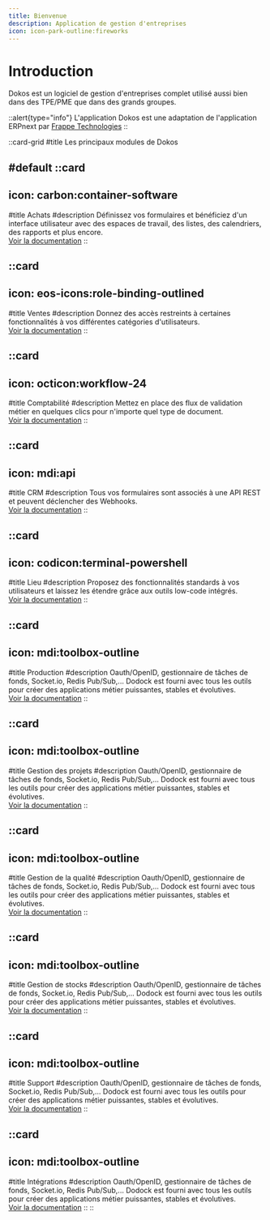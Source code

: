 ```yaml
---
title: Bienvenue
description: Application de gestion d'entreprises
icon: icon-park-outline:fireworks
---
```


# Introduction

Dokos est un logiciel de gestion d'entreprises complet utilisé aussi bien dans des TPE/PME que dans des grands groupes.  

::alert{type="info"}
L'application Dokos est une adaptation de l'application ERPnext par <a href="https://github.com/frappe/erpnext" target="_blank">Frappe Technologies</a>
::

::card-grid
#title
Les principaux modules de Dokos

#default
  ::card
  ---
  icon: carbon:container-software
  ---
  #title
  Achats
  #description
  Définissez vos formulaires et bénéficiez d'un interface utilisateur avec des espaces de travail, des listes, des calendriers, des rapports et plus encore.  
  [Voir la documentation](/dokos/achats)
  ::

  ::card
  ---
  icon: eos-icons:role-binding-outlined
  ---
  #title
  Ventes
  #description
  Donnez des accès restreints à certaines fonctionnalités à vos différentes catégories d'utilisateurs.  
  [Voir la documentation](/dokos/ventes)
  ::

  ::card
  ---
  icon: octicon:workflow-24
  ---
  #title
  Comptabilité
  #description
  Mettez en place des flux de validation métier en quelques clics pour n'importe quel type de document.  
  [Voir la documentation](/dokos/comptabilite)
  ::

  ::card
  ---
  icon: mdi:api
  ---
  #title
  CRM
  #description
  Tous vos formulaires sont associés à une API REST et peuvent déclencher des Webhooks.  
  [Voir la documentation](/dokos/crm)
  ::

  ::card
  ---
  icon: codicon:terminal-powershell
  ---
  #title
  Lieu
  #description
  Proposez des fonctionnalités standards à vos utilisateurs et laissez les étendre grâce aux outils low-code intégrés.  
  [Voir la documentation](/dokos/lieu)
  ::

  ::card
  ---
  icon: mdi:toolbox-outline
  ---
  #title
  Production
  #description
  Oauth/OpenID, gestionnaire de tâches de fonds, Socket.io, Redis Pub/Sub,... Dodock est fourni avec tous les outils pour créer des applications métier puissantes, stables et évolutives.  
  [Voir la documentation](/dokos/production)
  ::

  ::card
  ---
  icon: mdi:toolbox-outline
  ---
  #title
  Gestion des projets
  #description
  Oauth/OpenID, gestionnaire de tâches de fonds, Socket.io, Redis Pub/Sub,... Dodock est fourni avec tous les outils pour créer des applications métier puissantes, stables et évolutives.  
  [Voir la documentation](/dokos/projets)
  ::

  ::card
  ---
  icon: mdi:toolbox-outline
  ---
  #title
  Gestion de la qualité
  #description
  Oauth/OpenID, gestionnaire de tâches de fonds, Socket.io, Redis Pub/Sub,... Dodock est fourni avec tous les outils pour créer des applications métier puissantes, stables et évolutives.  
  [Voir la documentation](/dokos/qualite)
  ::

  ::card
  ---
  icon: mdi:toolbox-outline
  ---
  #title
  Gestion de stocks
  #description
  Oauth/OpenID, gestionnaire de tâches de fonds, Socket.io, Redis Pub/Sub,... Dodock est fourni avec tous les outils pour créer des applications métier puissantes, stables et évolutives.  
  [Voir la documentation](/dokos/stocks)
  ::

  ::card
  ---
  icon: mdi:toolbox-outline
  ---
  #title
  Support
  #description
  Oauth/OpenID, gestionnaire de tâches de fonds, Socket.io, Redis Pub/Sub,... Dodock est fourni avec tous les outils pour créer des applications métier puissantes, stables et évolutives.  
  [Voir la documentation](/dokos/support)
  ::

  ::card
  ---
  icon: mdi:toolbox-outline
  ---
  #title
  Intégrations
  #description
  Oauth/OpenID, gestionnaire de tâches de fonds, Socket.io, Redis Pub/Sub,... Dodock est fourni avec tous les outils pour créer des applications métier puissantes, stables et évolutives.  
  [Voir la documentation](/dokos/integrations)
  ::
::